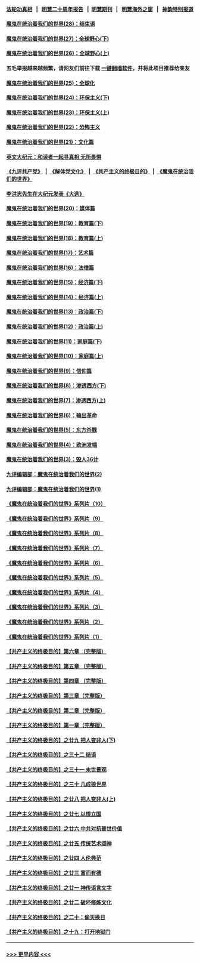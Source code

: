 #### [法轮功真相](https://github.com/gfw-breaker/truth/blob/master/README.md?t=0) &nbsp;&nbsp;|&nbsp;&nbsp; [明慧二十周年报告](https://github.com/gfw-breaker/mh-reports/blob/master/README.md?t=0) &nbsp;&nbsp;|&nbsp;&nbsp;[明慧期刊](https://github.com/gfw-breaker/mh-qikan) &nbsp;&nbsp;|&nbsp;&nbsp; [明慧海外之窗](https://github.com/gfw-breaker/mh-news/blob/master/README.md?t=0) &nbsp;&nbsp;|&nbsp;&nbsp; [神韵特别报道](https://github.com/gfw-breaker/mh-news/blob/master/shenyun.md?t=0)
#### [魔鬼在统治着我们的世界(28)：结束语](../pages/nsc422/n10936246.md?t=07011751) 
#### [魔鬼在统治着我们的世界(27)：全球野心(下)](../pages/nsc422/n10928319.md?t=07011751) 
#### [魔鬼在统治着我们的世界(26)：全球野心(上)](../pages/nsc422/n10900318.md?t=07011751) 
#### 五毛举报越来越频繁，请网友们前往下载 [一键翻墙软件](https://github.com/gfw-breaker/ssr-accounts)，并将此项目推荐给亲友
#### [魔鬼在统治着我们的世界(25)：全球化](../pages/nsc422/n10788205.md?t=07011751) 
#### [魔鬼在统治着我们的世界(24)：环保主义(下)](../pages/nsc422/n10695307.md?t=07011751) 
#### [魔鬼在统治着我们的世界(23)：环保主义(上)](../pages/nsc422/n10688613.md?t=07011751) 
#### [魔鬼在统治着我们的世界(22)：恐怖主义](../pages/nsc422/n10614727.md?t=07011751) 
#### [魔鬼在统治着我们的世界(21)：文化篇](../pages/nsc422/n10597706.md?t=07011751) 
#### [英文大纪元：和读者一起寻真相 无所畏惧](../pages/nsc422/n12542027.md?t=07011751) 
#### [《九评共产党》](https://github.com/begood0513/9ping.md/blob/master/README.md) &nbsp;|&nbsp; [《解体党文化》](../../../../jtdwh.md/blob/master/README.md)  &nbsp;|&nbsp; [《共产主义的终极目的》](../../../../gczydzjmd.md/blob/master/README.md) &nbsp;|&nbsp; [《魔鬼在统治我们的世界》](../../../../mgztzwmdsj.md/blob/master/README.md) 
#### [李洪志先生在大纪元发表《大选》](../pages/nsc422/n12534746.md?t=07011751) 
#### [魔鬼在统治着我们的世界(20)：媒体篇](../pages/nsc422/n10586579.md?t=07011751) 
#### [魔鬼在统治着我们的世界(19)：教育篇(下)](../pages/nsc422/n10564808.md?t=07011751) 
#### [魔鬼在统治着我们的世界(18)：教育篇(上)](../pages/nsc422/n10526970.md?t=07011751) 
#### [魔鬼在统治着我们的世界(17)：艺术篇](../pages/nsc422/n10499093.md?t=07011751) 
#### [魔鬼在统治着我们的世界(16)：法律篇](../pages/nsc422/n10485969.md?t=07011751) 
#### [魔鬼在统治着我们的世界(15)：经济篇(下)](../pages/nsc422/n10469975.md?t=07011751) 
#### [魔鬼在统治着我们的世界(14)：经济篇(上)](../pages/nsc422/n10457370.md?t=07011751) 
#### [魔鬼在统治着我们的世界(13)：政治篇(下)](../pages/nsc422/n10448270.md?t=07011751) 
#### [魔鬼在统治着我们的世界(12)：政治篇(上)](../pages/nsc422/n10444576.md?t=07011751) 
#### [魔鬼在统治着我们的世界(11)：家庭篇(下)](../pages/nsc422/n10440961.md?t=07011751) 
#### [魔鬼在统治着我们的世界(10)：家庭篇(上)](../pages/nsc422/n10435448.md?t=07011751) 
#### [魔鬼在统治着我们的世界(9)：信仰篇](../pages/nsc422/n10432159.md?t=07011751) 
#### [魔鬼在统治着我们的世界(8)：渗透西方(下)](../pages/nsc422/n10429603.md?t=07011751) 
#### [魔鬼在统治着我们的世界(7)：渗透西方(上)](../pages/nsc422/n10426013.md?t=07011751) 
#### [魔鬼在统治着我们的世界(6)：输出革命](../pages/nsc422/n10421536.md?t=07011751) 
#### [魔鬼在统治着我们的世界(5)：东方杀戮](../pages/nsc422/n10417707.md?t=07011751) 
#### [魔鬼在统治着我们的世界(4)：欧洲发端](../pages/nsc422/n10414890.md?t=07011751) 
#### [魔鬼在统治着我们的世界(3)：毁人36计](../pages/nsc422/n10411583.md?t=07011751) 
#### [九评编辑部：魔鬼在统治着我们的世界(2)](../pages/nsc422/n10410036.md?t=07011751) 
#### [九评编辑部：魔鬼在统治着我们的世界(1)](../pages/nsc422/n10406825.md?t=07011751) 
#### [《魔鬼在统治着我们的世界》系列片（10）](../pages/nsc422/n12292670.md?t=07011751) 
#### [《魔鬼在统治着我们的世界》系列片（9）](../pages/nsc422/n12290859.md?t=07011751) 
#### [《魔鬼在统治着我们的世界》系列片（8）](../pages/nsc422/n12287445.md?t=07011751) 
#### [《魔鬼在统治着我们的世界》系列片（7）](../pages/nsc422/n12283425.md?t=07011751) 
#### [《魔鬼在统治着我们的世界》系列片（6）](../pages/nsc422/n12282314.md?t=07011751) 
#### [《魔鬼在统治着我们的世界》系列片（5）](../pages/nsc422/n12281419.md?t=07011751) 
#### [《魔鬼在统治着我们的世界》系列片（4）](../pages/nsc422/n12274024.md?t=07011751) 
#### [《魔鬼在统治着我们的世界》系列片（3）](../pages/nsc422/n12271322.md?t=07011751) 
#### [《魔鬼在统治着我们的世界》系列片（2）](../pages/nsc422/n12269049.md?t=07011751) 
#### [《魔鬼在统治着我们的世界》系列片（1）](../pages/nsc422/n12267575.md?t=07011751) 
#### [【共产主义的终极目的】第六章 （完整版）](../pages/nsc422/n11428913.md?t=07011751) 
#### [【共产主义的终极目的】第五章 （完整版）](../pages/nsc422/n11428912.md?t=07011751) 
#### [【共产主义的终极目的】第四章 （完整版）](../pages/nsc422/n11428907.md?t=07011751) 
#### [【共产主义的终极目的】第三章（完整版）](../pages/nsc422/n11428848.md?t=07011751) 
#### [【共产主义的终极目的】第二章（完整版）](../pages/nsc422/n11428831.md?t=07011751) 
#### [【共产主义的终极目的】第一章（完整版）](../pages/nsc422/n11417651.md?t=07011751) 
#### [【共产主义的终极目的】之廿九 把人变非人(下)](../pages/nsc422/n11344140.md?t=07011751) 
#### [【共产主义的终极目的】之三十二 结语](../pages/nsc422/n11360535.md?t=07011751) 
#### [【共产主义的终极目的】之三十一 末世景观](../pages/nsc422/n11351129.md?t=07011751) 
#### [【共产主义的终极目的】之三十 几成狼世界](../pages/nsc422/n11348280.md?t=07011751) 
#### [【共产主义的终极目的】之廿八 把人变非人(上)](../pages/nsc422/n11340492.md?t=07011751) 
#### [【共产主义的终极目的】之廿七 以恨立国](../pages/nsc422/n11336944.md?t=07011751) 
#### [【共产主义的终极目的】之廿六 中共对抗普世价值](../pages/nsc422/n11324785.md?t=07011751) 
#### [【共产主义的终极目的】之廿五 传统艺术颂神](../pages/nsc422/n11296396.md?t=07011751) 
#### [【共产主义的终极目的】之廿四 人伦典范](../pages/nsc422/n11296397.md?t=07011751) 
#### [【共产主义的终极目的】之廿三 富而有德](../pages/nsc422/n11283598.md?t=07011751) 
#### [【共产主义的终极目的】之廿一 神传语言文字](../pages/nsc422/n11263265.md?t=07011751) 
#### [【共产主义的终极目的】之廿二 破坏修炼文化](../pages/nsc422/n11245728.md?t=07011751) 
#### [【共产主义的终极目的】之二十：偷天换日](../pages/nsc422/n11238846.md?t=07011751) 
#### [【共产主义的终极目的】之十九：打开地狱门](../pages/nsc422/n11206376.md?t=07011751) 

----
#### [ >>> 更早内容 <<< ](../indexes/nsc422-earlier.md)
